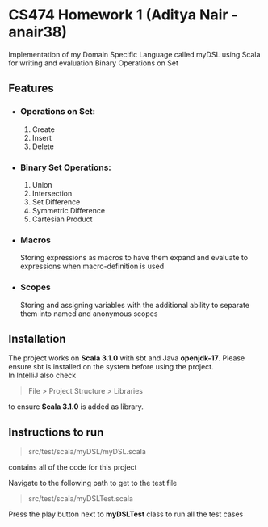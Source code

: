 # CS474 Homework 1 (Aditya Nair - anair38)

Implementation of my Domain Specific Language called myDSL using Scala for writing and evaluation Binary Operations on Set

## Features

- ### Operations on Set:

  1. Create
  2. Insert
  3. Delete

- ### Binary Set Operations:

  1. Union
  2. Intersection
  3. Set Difference
  4. Symmetric Difference
  5. Cartesian Product

- ### Macros
  Storing expressions as macros to have them expand and evaluate to expressions when macro-definition is used
- ### Scopes
  Storing and assigning variables with the additional ability to separate them into named and anonymous scopes

## Installation

The project works on **Scala 3.1.0** with sbt and Java **openjdk-17**.
Please ensure sbt is installed on the system before using the project.\
In IntelliJ also check

> File > Project Structure > Libraries

to ensure **Scala 3.1.0** is added as library.

## Instructions to run

> src/test/scala/myDSL/myDSL.scala

contains all of the code for this project

Navigate to the following path to get to the test file

> src/test/scala/myDSLTest.scala

Press the play button next to **myDSLTest** class to run all the test cases

